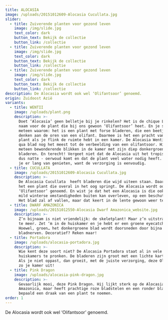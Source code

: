 ```yaml
---
title: ALOCASIA
image: /uploads/20151012609-Alocasia Cucullata.jpg
slider:
  - title: Zuiverende planten voor gezond leven
    image: /img/slide.jpg
    text_color: dark
    button_text: Bekijk de collectie
    button_link: /collectie
  - title: Zuiverende planten voor gezond leven
    image: /img/slide.jpg
    text_color: dark
    button_text: Bekijk de collectie
    button_link: /collectie
  - title: Zuiverende planten voor gezond leven
    image: /img/slide.jpg
    text_color: dark
    button_text: Bekijk de collectie
    button_link: /collectie
description: De Alocasia wordt ook wel ‘Olifantsoor’ genoemd.
origin: Zuidoost Azië
variants:
  - title: WENTII
    image: /uploads/plant.png
    description: >-
      Doet ‘Alocasia’ geen belletje bij je rinkelen? Het is de chique Latijnse
      naam voor de plant die bij ons gewoon ‘Olifantsoor’ heet. En je snapt
      meteen waarom: het is een plant met forse bladeren, die een beetje doen
      denken aan de oren van een olifant. Daarmee is het een pracht van een
      plant als je flink de ruimte hebt in een kamer. De Alocasia Wentii spreekt
      qua blad nog het meest tot de verbeelding van een olifantsoor. Hij trekt
      meteen bewonderende blikken in de kamer met zijn diep donkergroene, grote
      bladeren. En terecht! Vergeet niet dat de Alocasia uit het tropische - en
      dus natte - oerwoud komt en dat de plant veel water nodig heeft. Dan kun
      je er lang van genieten, want de verzorging is eenvoudig.
  - title: CUCULLATA
    image: /uploads/20151012609-Alocasia Cucullata.jpg
    description: >-
      De Alocasia Cucullata  heeft bladeren die wijd uiteen staan. Daarmee is
      het een plant die overal in het oog springt. De Alocasia wordt ook wel
      ‘Olifantsoor’ genoemd. En wist je dat het een Alocasia is die ook onder
      mild winterse omstandigheden buiten kan overleven, op een beschut plekje?
      Het blad zal af vallen, maar dat keert in de lente gewoon weer terug.
  - title: DWARF AMAZONICA
    image: /uploads/20151012550-Alocasia Dwarf Amazonica_website.jpg
    description: >-
      Z’n bijnaam is niet vriendelijk: de skeletplant! Maar z’n uitstraling des
      te meer. Zet ‘m in de huiskamer en je hebt er een groene eyecatcher bij.
      Hoewel, groen… het donkergroene blad wordt doorsneden door bijna witte
      bladnerven. Decoratief? Reken maar!
  - title: Portadora
    image: /uploads/alocasia-portadora.jpg
    description: >-
      Wie kent deze soort niet? De Alocasia Portadora staat al in vele
      huiskamers te pronken. De bladeren zijn groot met een lichte karteling.
      Als je niet oppast, dan groeit, met de juiste verzorging, deze Olifantsoor
      zo je kamer uit!
  - title: Pink Dragon
    image: /uploads/alocasia-pink-dragon.jpg
    description: >-
      Gevaarlijk mooi, deze Pink Dragon. Hij lijkt sterk op de Alocasia Dwarf
      Amazonica, maar heeft prachtige roze bladstelen en een ronder blad. Niet
      bepaald een draak van een plant te noemen.
order: 1
---
```



De Alocasia wordt ook wel ‘Olifantsoor’ genoemd.